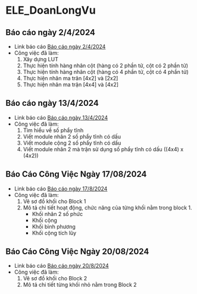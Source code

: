 # ELE_DoanLongVu

## Báo cáo ngày 2/4/2024
- Link báo cáo [Báo cáo ngày 2/4/2024](https://github.com/LongVu2003/FPGA/blob/main/NhatKyCongViec/240402/README.md)
- Công việc đã làm:
	1. Xây dựng LUT 
	2. Thực hiện tính hàng nhân cột (hàng có 2 phần tử, cột có 2 phần tử) 
	3. Thực hiện tính hàng nhân cột (hàng có 4 phần tử, cột có 4 phần tử)
	4. Thực hiện nhân ma trân [4x2] và [2x2]
	5. Thực hiện nhân ma trận [4x4] và [4x2]
	
## Báo cáo ngày 13/4/2024
- Link báo cáo [Báo cáo ngày 13/4/2024](https://github.com/LongVu2003/FPGA/blob/main/NhatKyCongViec/240413/README.md)
- Công việc đã làm:
 	1. Tìm hiểu về số phẩy tĩnh
 	2. Viết module nhân 2 số phẩy tĩnh có dấu
 	3. Viết module cộng 2 số phẩy tĩnh có dấu
 	4. Viết module nhân 2 mà trận sử dụng số phẩy tĩnh có dấu ((4x4) x (4x2))

## Báo Cáo Công Việc Ngày 17/08/2024
- Link báo cáo [Báo cáo ngày 17/8/2024](https://github.com/LongVu2003/FPGA/blob/main/NhatKyCongViec/240709/README.md)
- Công việc đã làm:
	1. Vẽ sơ đồ khối cho Block 1
	2. Mô tả chi tiết hoạt động, chức năng của từng khối nằm trong block 1.	
		+ Khối nhân 2 số phức
		+ Khối cộng
		+ Khối bình phương
		+ Khối cộng tích lũy

## Báo Cáo Công Việc Ngày 20/08/2024
- Link báo cáo [Báo cáo ngày 20/8/2024](https://github.com/LongVu2003/FPGA/blob/main/NhatKyCongViec/240709/README.md)
- Công việc đã làm:
	1. Vẽ sơ đồ khối cho Block 2
	2. Mô tả chi tiết từng khối nhỏ nằm trong Block 2


